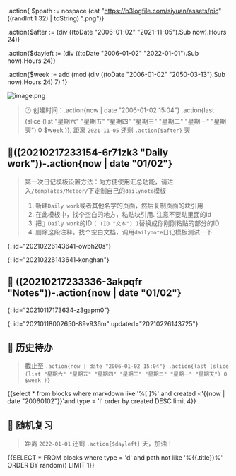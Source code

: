 .action{ $ppath := nospace (cat "https://b3logfile.com/siyuan/assets/pic" ((randInt 1 32) | toString) ".png")}

.action{$after := (div ((toDate "2006-01-02" "2021-11-05").Sub now).Hours 24)}

.action{$dayleft := (div ((toDate "2006-01-02" "2022-01-01").Sub now).Hours 24)}

.action{$week := add (mod (div ((toDate "2006-01-02" "2050-03-13").Sub now).Hours 24) 7) 1}


![image.png](.action{$ppath})


> 🕐 创建时间：.action{now | date "2006-01-02 15:04"} .action{last (slice (list "星期六" "星期五" "星期四" "星期三" "星期二" "星期一" "星期天") 0 $week )}, 距离 `2021-11-05` 还剩 `.action{$after}` 天


## 🧱((20210217233154-6r71zk3 "Daily work"))-.action{now | date "01/02"}


> 第一次日记模板设置方法：为方便使用汇总功能，请进入`/templates/Meteor/`下定制自己的`dailynote`模板
> 1. 新建`Daily work`或者其他名字的页面，然后复制页面的块引用
> 2. 在此模板中，找个空白的地方，粘贴块引用.  注意不要动里面的id
> 3. 把`🧱 Daily work`的ID `( (ID "文本") )`替换成你刚刚粘贴的部分的ID
> 4. 删除这段注释。找个空白文档，调用`dailynote`日记模板测试一下


{: id="20210226143641-owbh20s"}

{: id="20210226143641-konghan"}

## 📝 ((20210217233336-3akpqfr "Notes"))-.action{now | date "01/02"}
{: id="20210117173634-z3gapm0"}

{: id="20210118002650-89v936m" updated="20210226143725"}

## 🎉️ 历史待办


> 截止至 `.action{now | date "2006-01-02 15:04"} .action{last (slice (list "星期六" "星期五" "星期四" "星期三" "星期二" "星期一" "星期天") 0 $week )}`


{{select * from blocks where markdown like '%[ ]%' and created <'{{now | date "20060102"}}'and type = 'l' order by created DESC limit 4}}


## 🚴 随机复习


> 距离 `2022-01-01` 还剩 `.action{$dayleft}` 天，加油！


{{SELECT * FROM blocks where type = 'd' and path not like '%{{.title}}%' ORDER BY random() LIMIT 1}}


